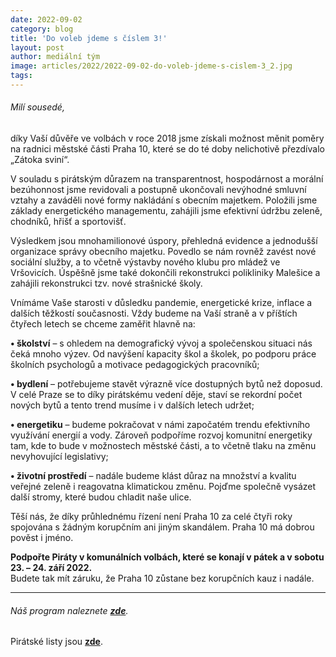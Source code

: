 ```yaml
---
date: 2022-09-02
category: blog
title: 'Do voleb jdeme s číslem 3!'
layout: post
author: mediální tým
image: articles/2022/2022-09-02-do-voleb-jdeme-s-cislem-3_2.jpg
tags:
---
```



###### Milí sousedé,  
  
díky Vaší důvěře ve volbách v roce 2018 jsme získali možnost měnit poměry na radnici městské části Praha 10, které se do té doby nelichotivě přezdívalo „Zátoka sviní“.  
  
V souladu s pirátským důrazem na transparentnost, hospodárnost a morální bezúhonnost jsme revidovali a postupně ukončovali nevýhodné smluvní vztahy a zaváděli nové formy nakládání s obecním majetkem.  Položili jsme základy energetického managementu, zahájili jsme efektivní údržbu zeleně, chodníků, hřišť a sportovišť.  
  
Výsledkem jsou mnohamilionové úspory, přehledná evidence a jednodušší organizace správy obecního majetku. Povedlo se nám rovněž zavést nové sociální služby, a to včetně výstavby nového klubu pro  mládež ve Vršovicích. Úspěšně jsme také dokončili rekonstrukci polikliniky Malešice a zahájili rekonstrukci tzv. nové strašnické školy.  
  
Vnímáme Vaše starosti v důsledku pandemie, energetické krize, inflace a dalších těžkostí současnosti. Vždy budeme na Vaší straně a v příštích čtyřech letech se chceme zaměřit hlavně na:  
  
**•  školství**  –  s ohledem na demografický vývoj a společenskou situaci nás čeká mnoho výzev. Od navýšení kapacity škol a školek, po podporu práce školních psychologů a motivace pedagogických  pracovníků;  
  
**•  bydlení** –  potřebujeme stavět výrazně více dostupných bytů než doposud. V celé Praze se to díky pirátskému vedení děje, staví se rekordní počet nových bytů a tento trend musíme i v dalších letech  udržet;  
  
**•  energetiku** –  budeme pokračovat v námi započatém trendu efektivního využívání energií a vody. Zároveň podpoříme rozvoj komunitní energetiky tam, kde to bude v možnostech městské části, a to včetně  tlaku na změnu nevyhovující legislativy;  
  
**•  životní prostředí**  –  nadále budeme klást důraz na množství a kvalitu veřejné zeleně i reagovatna klimatickou změnu. Pojďme společně vysázet další stromy, které budou chladit naše ulice.  
  
Těší nás, že díky průhlednému řízení není Praha 10 za celé čtyři roky spojována s žádným korupčním ani jiným skandálem. Praha 10 má dobrou pověst i jméno.  
  
**Podpořte Piráty v komunálních volbách, které se konají v pátek a v sobotu 23.  –  24. září 2022.**  
Budete tak mít záruku, že Praha 10 zůstane bez korupčních kauz i nadále.  

----------

###### Náš program naleznete  [**zde**](https://pirati10.cz/komunalni-volby-2022/program-pro-komunalni-volby-2022/).  
Pirátské listy jsou  **[zde](https://pirati10.cz/piratske-listy/)**.
